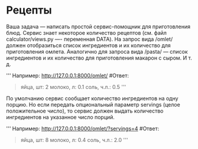 # Рецепты

Ваша задача — написать простой сервис-помощник для приготовления блюд.
Сервис знает некоторое количество рецептов (см. файл calculator/views.py —- переменная DATA).
На запрос вида /omlet/ должен отобразиться список ингредиентов и их количество для приготовления омлета. Аналогично для запроса вида /pasta/ — список ингредиентов и их количество для приготовления макарон с сыром. И т. д.

''' Например: http://127.0.0.1:8000/omlet/
#Ответ:
> яйца, шт: 2
> молоко, л: 0.1
> соль, ч.л.: 0.5
'''

По умолчанию сервис сообщает количество ингредиентов на одну порцию. Но если передать опциональный параметр servings (целое положительное число), то сервис должен выдать количество ингредиентов на указанное число порций.

''' Например: http://127.0.0.1:8000/omlet/?servings=4
#Ответ:
> яйца, шт: 8
> молоко, л: 0.4
> соль, ч.л.: 2.0
'''
